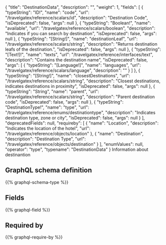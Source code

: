 {
  "title": "DestinationData",
  "description": "",
  "weight": 1,
  "fields": [
    {
      "typeString": "ID!",
      "name": "code",
      "url": "/travelgatex/reference/scalars/id",
      "description": "Destination Code",
      "isDeprecated": false,
      "args": null
    },
    {
      "typeString": "Boolean!",
      "name": "available",
      "url": "/travelgatex/reference/scalars/boolean",
      "description": "Indicates if you can search by destination",
      "isDeprecated": false,
      "args": null
    },
    {
      "typeString": "[String!]",
      "name": "destinationLeaf",
      "url": "/travelgatex/reference/scalars/string",
      "description": "Returns destination leafs of the destination.",
      "isDeprecated": false,
      "args": null
    },
    {
      "typeString": "[Text!]!",
      "name": "texts",
      "url": "/travelgatex/reference/interfaces/text",
      "description": "Contains the destination name",
      "isDeprecated": false,
      "args": [
        {
          "typeString": "[Language!]",
          "name": "languages",
          "url": "/travelgatex/reference/scalars/language",
          "description": ""
        }
      ]
    },
    {
      "typeString": "[String!]",
      "name": "closestDestinations",
      "url": "/travelgatex/reference/scalars/string",
      "description": "Closest destinations, indicates destinations in proximity",
      "isDeprecated": false,
      "args": null
    },
    {
      "typeString": "String",
      "name": "parent",
      "url": "/travelgatex/reference/scalars/string",
      "description": "Parent destination code",
      "isDeprecated": false,
      "args": null
    },
    {
      "typeString": "DestinationType!",
      "name": "type",
      "url": "/travelgatex/reference/enums/destinationtype",
      "description": "Indicates destination type, zone or city",
      "isDeprecated": false,
      "args": null
    }
  ],
  "deprecatedFields": null,
  "requireby": [
    {
      "name": "Location",
      "description": "Indicates the location of the hotel",
      "url": "/travelgatex/reference/objects/location"
    },
    {
      "name": "Destination",
      "description": "Destination Type",
      "url": "/travelgatex/reference/objects/destination"
    }
  ],
  "enumValues": null,
  "operator": "type",
  "typename": "DestinationData"
}
Information about destinantion
## GraphQL schema definition

{{% graphql-schema-type %}}

## Fields

{{% graphql-field %}}

## Required by

{{% graphql-require-by %}}

